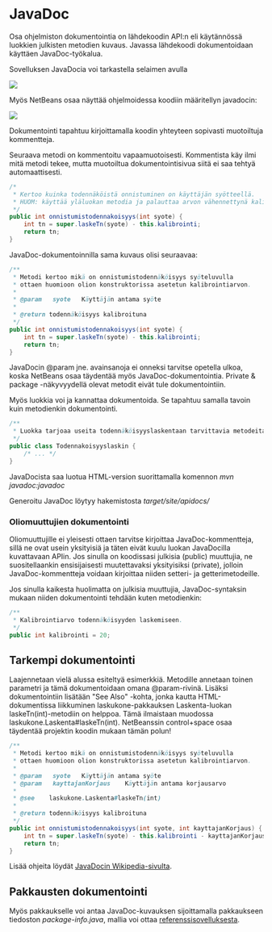 # JavaDoc

Osa ohjelmiston dokumentointia on lähdekoodin API:n eli käytännössä luokkien julkisten metodien kuvaus. Javassa lähdekoodi dokumentoidaan käyttäen JavaDoc-työkalua.

Sovelluksen JavaDocia voi tarkastella selaimen avulla

![](https://raw.githubusercontent.com/mluukkai/ohjelmistotekniikka-kevat-2020/main/web/images/l-7.png)

Myös NetBeans osaa näyttää ohjelmoidessa koodiin määritellyn javadocin:

![](https://raw.githubusercontent.com/mluukkai/ohjelmistotekniikka-kevat-2020/main/web/images/l-14.png)

Dokumentointi tapahtuu kirjoittamalla koodin yhteyteen sopivasti muotoiltuja kommentteja.

Seuraava metodi on kommentoitu vapaamuotoisesti. Kommentista käy ilmi mitä metodi tekee, mutta muotoiltua dokumentointisivua siitä ei saa tehtyä automaattisesti.

```java
/*
 * Kertoo kuinka todennäköistä onnistuminen on käyttäjän syötteellä.
 * HUOM: käyttää yläluokan metodia ja palauttaa arvon vähennettynä kalibroinnilla
 */
public int onnistumistodennakoisyys(int syote) {
    int tn = super.laskeTn(syote) - this.kalibrointi;
    return tn;
}
```

JavaDoc-dokumentoinnilla sama kuvaus olisi seuraavaa:

```java
/**
 * Metodi kertoo mikä on onnistumistodennäköisyys syöteluvulla
 * ottaen huomioon olion konstruktorissa asetetun kalibrointiarvon.
 *
 * @param   syote   Käyttäjän antama syöte
 *
 * @return todennäköisyys kalibroituna
 */
public int onnistumistodennakoisyys(int syote) {
    int tn = super.laskeTn(syote) - this.kalibrointi;
    return tn;
}
```

JavaDocin @param jne. avainsanoja ei onneksi tarvitse opetella ulkoa, koska NetBeans osaa täydentää myös JavaDoc-dokumentointia. Private & package -näkyvyydellä olevat metodit eivät tule dokumentointiin.

Myös luokkia voi ja kannattaa dokumentoida. Se tapahtuu samalla tavoin kuin metodienkin dokumentointi.

```java
/**
 * Luokka tarjoaa useita todennäköisyyslaskentaan tarvittavia metodeita.
 */
public class Todennakoisyyslaskin {
    /* ... */
}
```

JavaDocista saa luotua HTML-version suorittamalla komennon _mvn javadoc:javadoc_

Generoitu JavaDoc löytyy hakemistosta _target/site/apidocs/_

### Oliomuuttujien dokumentointi

Oliomuuttujille ei yleisesti ottaen tarvitse kirjoittaa JavaDoc-kommentteja, sillä ne ovat usein yksityisiä ja täten eivät kuulu luokan JavaDocilla kuvattavaan APIin. Jos sinulla on koodissasi julkisia (public) muuttujia, ne suositellaankin ensisijaisesti muutettavaksi yksityisiksi (private), jolloin JavaDoc-kommentteja voidaan kirjoittaa niiden setteri- ja getterimetodeille.

Jos sinulla kaikesta huolimatta on julkisia muuttujia, JavaDoc-syntaksin mukaan niiden dokumentointi tehdään kuten metodienkin:

```java
/**
 * Kalibrointiarvo todennäköisyyden laskemiseen.
 */
public int kalibrointi = 20;
```

## Tarkempi dokumentointi

Laajennetaan vielä alussa esiteltyä esimerkkiä. Metodille annetaan toinen parametri ja tämä dokumentoidaan omana @param-rivinä. Lisäksi dokumentointiin lisätään "See Also" -kohta, jonka kautta HTML-dokumentissa liikkuminen laskukone-pakkauksen Laskenta-luokan laskeTn(int)-metodiin on helppoa. Tämä ilmaistaan muodossa laskukone.Laskenta#laskeTn(int). NetBeanssin control+space osaa täydentää projektin koodin mukaan tämän polun!

```java
/**
 * Metodi kertoo mikä on onnistumistodennäköisyys syöteluvulla
 * ottaen huomioon olion konstruktorissa asetetun kalibrointiarvon.
 *
 * @param   syote   Käyttäjän antama syöte
 * @param   kayttajanKorjaus    Käyttäjän antama korjausarvo
 *
 * @see    laskukone.Laskenta#laskeTn(int)
 *
 * @return todennäköisyys kalibroituna
 */
public int onnistumistodennakoisyys(int syote, int kayttajanKorjaus) {
    int tn = super.laskeTn(syote) - this.kalibrointi - kayttajanKorjaus;
    return tn;
}
```

Lisää ohjeita löydät [JavaDocin Wikipedia-sivulta](http://en.wikipedia.org/wiki/Javadoc).

## Pakkausten dokumentointi

Myös pakkaukselle voi antaa JavaDoc-kuvauksen sijoittamalla pakkaukseen tiedoston _package-info.java_, mallia voi ottaa [referenssisovelluksesta](https://github.com/mluukkai/OtmTodoApp/blob/master/src/main/java/todoapp/dao/package-info.java).
